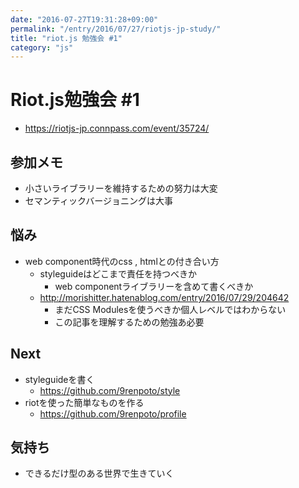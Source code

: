 ```yaml
---
date: "2016-07-27T19:31:28+09:00"
permalink: "/entry/2016/07/27/riotjs-jp-study/"
title: "riot.js 勉強会 #1"
category: "js"
---
```


# Riot.js勉強会 \#1

- <https://riotjs-jp.connpass.com/event/35724/>

## 参加メモ

- 小さいライブラリーを維持するための努力は大変
- セマンティックバージョニングは大事

## 悩み

- web component時代のcss , htmlとの付き合い方
  - styleguideはどこまで責任を持つべきか
    - web componentライブラリーを含めて書くべきか
  - <http://morishitter.hatenablog.com/entry/2016/07/29/204642>
    - まだCSS Modulesを使うべきか個人レベルではわからない
    - この記事を理解するための勉強あ必要

## Next

- styleguideを書く
  - <https://github.com/9renpoto/style>
- riotを使った簡単なものを作る
  - <https://github.com/9renpoto/profile>

## 気持ち

- できるだけ型のある世界で生きていく
